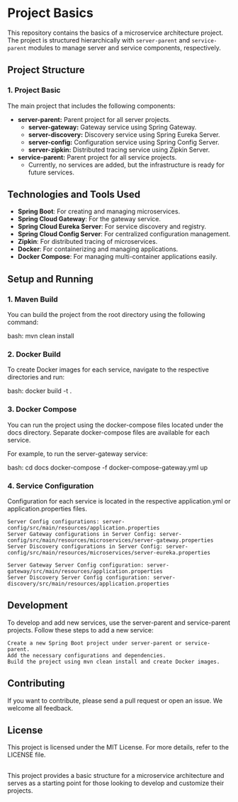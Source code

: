 # Project Basics

This repository contains the basics of a microservice architecture project. The project is structured hierarchically with `server-parent` and `service-parent` modules to manage server and service components, respectively.

## Project Structure

### 1. Project Basic

The main project that includes the following components:

- **server-parent:** Parent project for all server projects.
  - **server-gateway:** Gateway service using Spring Gateway.
  - **server-discovery:** Discovery service using Spring Eureka Server.
  - **server-config:** Configuration service using Spring Config Server.
  - **server-zipkin:** Distributed tracing service using Zipkin Server.
- **service-parent:** Parent project for all service projects.
  - Currently, no services are added, but the infrastructure is ready for future services.

## Technologies and Tools Used

- **Spring Boot**: For creating and managing microservices.
- **Spring Cloud Gateway**: For the gateway service.
- **Spring Cloud Eureka Server**: For service discovery and registry.
- **Spring Cloud Config Server**: For centralized configuration management.
- **Zipkin**: For distributed tracing of microservices.
- **Docker**: For containerizing and managing applications.
- **Docker Compose**: For managing multi-container applications easily.

## Setup and Running

### 1. Maven Build

You can build the project from the root directory using the following command:

bash:
mvn clean install

### 2. Docker Build

To create Docker images for each service, navigate to the respective directories and run:

bash:
docker build -t <image-name> .

### 3. Docker Compose

You can run the project using the docker-compose files located under the docs directory. Separate docker-compose files are available for each service.

For example, to run the server-gateway service:

bash:
cd docs
docker-compose -f docker-compose-gateway.yml up

### 4. Service Configuration

Configuration for each service is located in the respective application.yml or application.properties files.

    Server Config configurations: server-config/src/main/resources/application.properties
	Server Gateway configurations in Server Config: server-config/src/main/resources/microservices/server-gateway.properties
    Server Discovery configurations in Server Config: server-config/src/main/resources/microservices/server-eureka.properties
	
	Server Gateway Server Config configuration: server-gateway/src/main/resources/application.properties
	Server Discovery Server Config configuration: server-discovery/src/main/resources/application.properties

## Development

To develop and add new services, use the server-parent and service-parent projects. Follow these steps to add a new service:

    Create a new Spring Boot project under server-parent or service-parent.
    Add the necessary configurations and dependencies.
    Build the project using mvn clean install and create Docker images.

## Contributing

If you want to contribute, please send a pull request or open an issue. We welcome all feedback.

## License

This project is licensed under the MIT License. For more details, refer to the LICENSE file.

##
This project provides a basic structure for a microservice architecture and serves as a starting point for those looking to develop and customize their projects.

